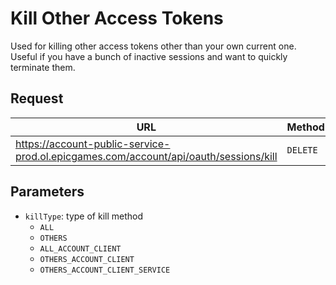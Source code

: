 # Kill Other Access Tokens
Used for killing other access tokens other than your own current one. Useful if you have a bunch of inactive sessions and want to quickly terminate them.

## Request
| URL | Method |
| - | - |
| https://account-public-service-prod.ol.epicgames.com/account/api/oauth/sessions/kill | `DELETE` |

## Parameters
- `killType`: type of kill method
   - `ALL`
   - `OTHERS`
   - `ALL_ACCOUNT_CLIENT`
   - `OTHERS_ACCOUNT_CLIENT`
   - `OTHERS_ACCOUNT_CLIENT_SERVICE`
